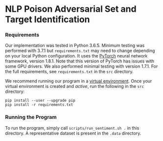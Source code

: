 # NLP Poison Adversarial Set and Target Identification

### Requirements

Our implementation was tested in Python&nbsp;3.6.5.  Minimum testing was performed with&nbsp;3.7.1 but `requirements.txt` may need to change depending on your local Python configuration.  It uses the [PyTorch](https://pytorch.org/) neural network framework, version&nbsp;1.8.1.  Note that this version of PyTorch has issues with some GPU drivers.  We also performed minimal testing with version 1.7.1.  For the full requirements, see `requirements.txt` in the `src` directory.

We recommend running our program in a [virtual environment](https://docs.python.org/3/tutorial/venv.html).  Once your virtual environment is created and *active*, run the following in the `src` directory:

```
pip install --user --upgrade pip
pip install -r requirements.txt
```

### Running the Program

To run the program, simply call `scripts/run_sentiment.sh .` in this directory.  A representative dataset is present in the `.data` directory.
